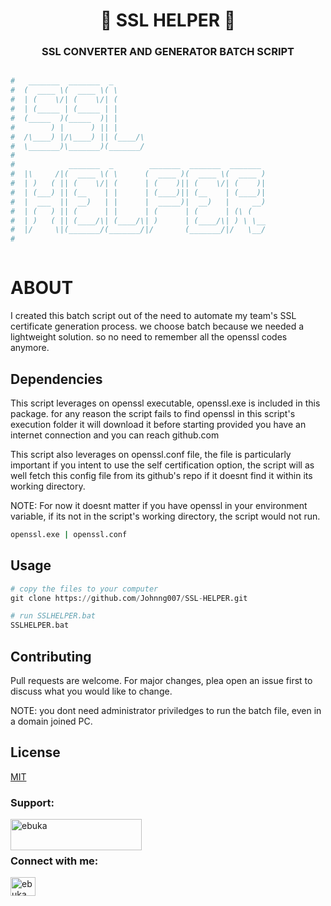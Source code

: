 <h1 align="center">📝 SSL HELPER 📝</h1>
<h3 align="center">SSL CONVERTER AND GENERATOR BATCH SCRIPT</h3>
                                               
```bash

#   _______  _______  _                                  
#  (  ____ \(  ____ \( \                                 
#  | (    \/| (    \/| (                                 
#  | (_____ | (_____ | |                                 
#  (_____  )(_____  )| |                                 
#        ) |      ) || |                                 
#  /\____) |/\____) || (____/\                           
#  \_______)\_______)(_______/                           
#                                                        
#            _______  _        _______  _______  _______ 
#  |\     /|(  ____ \( \      (  ____ )(  ____ \(  ____ )
#  | )   ( || (    \/| (      | (    )|| (    \/| (    )|
#  | (___) || (__    | |      | (____)|| (__    | (____)|
#  |  ___  ||  __)   | |      |  _____)|  __)   |     __)
#  | (   ) || (      | |      | (      | (      | (\ (   
#  | )   ( || (____/\| (____/\| )      | (____/\| ) \ \__
#  |/     \|(_______/(_______/|/       (_______/|/   \__/
#                                                 



```


# ABOUT

I created this batch script out of the need to automate my team's SSL certificate generation process.
we choose batch because we needed a lightweight solution. 
so no need to remember all the openssl codes anymore.

## Dependencies

This script leverages on openssl executable, openssl.exe is included in this package. for any reason the script fails to find openssl in this script's execution folder it will download it before starting provided you have an internet connection and you can reach github.com

This script also leverages on openssl.conf file, the file is particularly important if you intent to use the self certification option, the script will as well fetch this config file from its github's repo if it doesnt find it within its working directory.

NOTE: For now it doesnt matter if you have openssl in your environment variable, if its not in the script's working directory, the script would not run.

```bash
openssl.exe | openssl.conf
```

## Usage

```python
# copy the files to your computer
git clone https://github.com/Johnng007/SSL-HELPER.git

# run SSLHELPER.bat
SSLHELPER.bat
```

## Contributing
Pull requests are welcome. For major changes, plea open an issue first to discuss what you would like to change.

NOTE: you dont need administrator priviledges to run the batch file, even in a domain joined PC.

## License
[MIT](https://mit.com/licenses/mit/)


<h3 align="left">Support:</h3>
<p><a href="https://www.buymeacoffee.com/ebuka"> <img align="left" src="https://cdn.buymeacoffee.com/buttons/v2/default-yellow.png" height="50" width="210" alt="ebuka" /></a></p><br><br>

<h3 align="left">Connect with me:</h3>
<p align="left">
<a href="https://linkedin.com/in/ebuka john onyejegbu" target="blank"><img align="center" src="https://raw.githubusercontent.com/rahuldkjain/github-profile-readme-generator/master/src/images/icons/Social/linked-in-alt.svg" alt="ebuka john onyejegbu" height="30" width="40" /></a>
</p>

